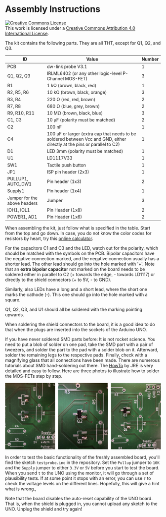 # Assembly Instructions 

<a rel="license" href="http://creativecommons.org/licenses/by/4.0/"><img alt="Creative Commons License" style="border-width:0" src="https://i.creativecommons.org/l/by/4.0/88x31.png" /></a><br />This work is licensed under a <a rel="license" href="http://creativecommons.org/licenses/by/4.0/">Creative Commons Attribution 4.0 International License</a>.



The kit contains the following parts. They are all THT, except for Q1, Q2, and Q3.

| ID                           | Value                                                        | Number |
| ---------------------------- | ------------------------------------------------------------ | ------ |
| PCB                          | dw-link probe V3.1                                           | 1      |
| Q1, Q2, Q3                   | IRLML6402 (or any other logic-level P-Channel MOS-FET)       | 3      |
| R1                           | 1 kΩ (brown, black, red)                                     | 1      |
| R2, R5, R6                   | 10 kΩ (brown, black, orange)                                 | 3      |
| R3, R4                       | 220 Ω (red, red, brown)                                      | 2      |
| R7, R8                       | 680 Ω (blue, grey, brown)                                    | 2      |
| R9, R10, R11                 | 10 MΩ (brown, black, blue)                                   | 3      |
| C1, C3                       | 10 µF (polarity must be matched)                             | 2      |
| C2                           | 100 nF                                                       | 1      |
| C4                           | 100 µF or larger (extra cap that needs to be soldered between Vcc and GND, either directly at the pins or parallel to C2) | 1      |
| D1                           | LED 3mm (polarity must be matched)                           | 1      |
| U1                           | LD1117V33                                                    | 1      |
| SW1                          | Tactile push button                                          | 1      |
| JP1                          | ISP pin header (2x3)                                         | 1      |
| PULLUP1, AUTO_DW1            | Pin header (1x3)                                             | 2      |
| Supply1                      | Pin header (1x4)                                             | 1      |
| Jumper for the above headers | Jumper                                                       | 3      |
| IOH1, IOL1                   | Pin Header (1x8)                                             | 2      |
| POWER1, AD1                  | Pin Header (1x6)                                             | 2      |

When assembling the kit, just follow what is specified in the table. Start from the top and go down. In case, you do not know the color codes for resistors by heart, try this [online calculator](https://www.allaboutcircuits.com/tools/resistor-color-code-calculator/). 

For the capacitors C1 and C3 and the LED, watch out for the polarity, which should be matched with the symbols on the PCB. Bipolar capacitors have the negative connection marked, and the negative connection usually has a shorter lead. The other lead should go into the hole marked with '+'.  Note that an **extra bipolar capacitor** not marked on the board needs to be soldered either in parallel to C2 (+ towards the edge, - towards LD1117) or directly to the shield connectors (+ to 5V, - to GND).

Similarly, also LEDs have a long and a short lead, where the short one marks the cathode (-). This one should go into the hole marked with a square.

Q1, Q2, Q3, and U1 should all be soldered with the marking pointing upwards.

When soldering the shield connectors to the board, it is a good idea to do that when the plugs are inserted into the sockets of the Arduino UNO. 

If you have never soldered SMD parts before: It is not rocket science. You need to put a blob of solder on one pad, take the SMD part with a pair of tweezers, and solder the part to the pad with a solder blob on it. Afterward, solder the remaining legs to the respective pads. Finally, check with a magnifying glass that all connections have been made. There are numerous tutorials about SMD hand-soldering out there. The [HowTo](https://josepheoff.github.io/posts/howtosolder-11soldersmdpassive) by JRE is very detailed and easy to follow. Here are three photos to illustrate how to solder the MOS-FETs step by step.

![SMD soldering](../docs/pics/SMD-soldering.png)

In order to test the basic functionality of the freshly assembled board, you'll find the sketch `testprobe.ino` in the repository. Set the `Pullup` jumper to `10K` and the `Supply` jumper to either `3.3V` or `5V` before you start to test the board. When you send `t`  to the UNO using the monitor, it will go through a set of plausibility tests. If at some point it stops with an error, you can use `?` to check the voltage levels on the different lines. Hopefully, this will give a hint what is wrong.‚

Note that the board disables the auto-reset capability of the UNO board. That is, when the shield is plugged in, you cannot upload any sketch to the UNO. Unplug the shield and try again! 